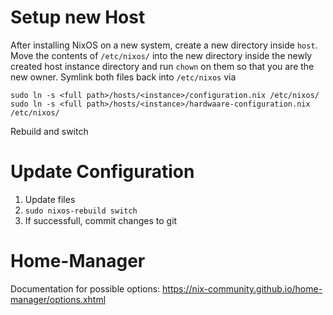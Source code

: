 # Setup new Host

After installing NixOS on a new system, create a new directory inside
`host`. Move the contents of `/etc/nixos/` into the new directory inside
the newly created host instance directory and run `chown` on them so that
you are the new owner.
Symlink both files back into `/etc/nixos` via
```
sudo ln -s <full path>/hosts/<instance>/configuration.nix /etc/nixos/
sudo ln -s <full path>/hosts/<instance>/hardwaare-configuration.nix /etc/nixos/
```

Rebuild and switch 

# Update Configuration

1. Update files
2. `sudo nixos-rebuild switch`
3. If successfull, commit changes to git

# Home-Manager

Documentation for possible options: https://nix-community.github.io/home-manager/options.xhtml

